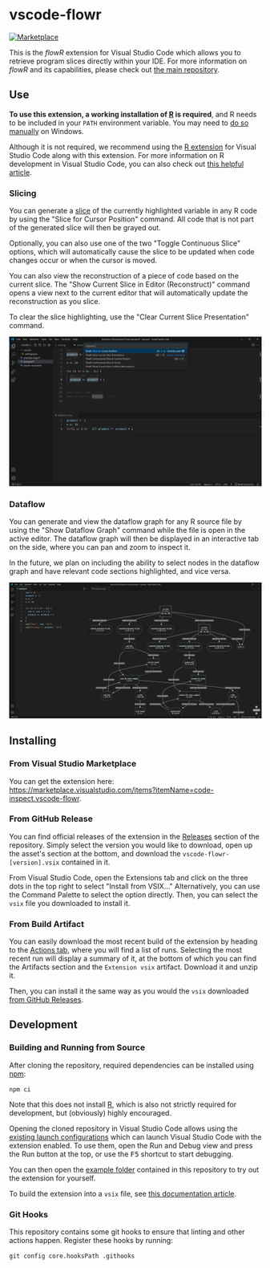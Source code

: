 # vscode-flowr

[![Marketplace](https://badgen.net/vs-marketplace/v/code-inspect.vscode-flowr)](https://marketplace.visualstudio.com/items?itemName=code-inspect.vscode-flowr)

This is the *flowR* extension for Visual Studio Code which allows you to retrieve program slices directly within your IDE. For more information on *flowR* and its capabilities, please check out [the main repository](https://github.com/Code-Inspect/flowr).

## Use

**To use this extension, a working installation of [R](https://www.r-project.org/) is required**, and R needs to be included in your `PATH` environment variable. You may need to [do so manually](https://www.hanss.info/sebastian/post/rtools-path/) on Windows.

Although it is not required, we recommend using the [R extension](https://marketplace.visualstudio.com/items?itemName=REditorSupport.r) for Visual Studio Code along with this extension. For more information on R development in Visual Studio Code, you can also check out [this helpful article](https://code.visualstudio.com/docs/languages/r).

### Slicing

You can generate a [slice](https://github.com/Code-Inspect/flowr/wiki/Terminology#program-slice) of the currently highlighted variable in any R code by using the "Slice for Cursor Position" command. All code that is not part of the generated slice will then be grayed out.

Optionally, you can also use one of the two "Toggle Continuous Slice" options, which will automatically cause the slice to be updated when code changes occur or when the cursor is moved.

You can also view the reconstruction of a piece of code based on the current slice. The "Show Current Slice in Editor (Reconstruct)" command opens a view next to the current editor that will automatically update the reconstruction as you slice.

To clear the slice highlighting, use the "Clear Current Slice Presentation" command.

![A screenshot of the extension being used to reconstruct a slice](media/reconstruct.png)

### Dataflow

You can generate and view the dataflow graph for any R source file by using the "Show Dataflow Graph" command while the file is open in the active editor. The dataflow graph will then be displayed in an interactive tab on the side, where you can pan and zoom to inspect it.

In the future, we plan on including the ability to select nodes in the dataflow graph and have relevant code sections highlighted, and vice versa.

![A screenshot of a dataflow diagram for a piece of code](media/dataflow.png)

## Installing

### From Visual Studio Marketplace

You can get the extension here: <https://marketplace.visualstudio.com/items?itemName=code-inspect.vscode-flowr>.

### From GitHub Release

You can find official releases of the extension in the [Releases](https://github.com/Code-Inspect/vscode-flowr/releases) section of the repository. Simply select the version you would like to download, open up the asset's section at the bottom, and download the `vscode-flowr-[version].vsix` contained in it.

From Visual Studio Code, open the Extensions tab and click on the three dots in the top right to select "Install from VSIX..." Alternatively, you can use the Command Palette to select the option directly. Then, you can select the `vsix` file you downloaded to install it.

### From Build Artifact

You can easily download the most recent build of the extension by heading to the [Actions tab](https://github.com/Code-Inspect/vscode-flowr/actions/workflows/package.yml), where you will find a list of runs. Selecting the most recent run will display a summary of it, at the bottom of which you can find the Artifacts section and the `Extension vsix` artifact. Download it and unzip it.

Then, you can install it the same way as you would the `vsix` downloaded [from GitHub Releases](#from-github-release).

## Development

### Building and Running from Source

After cloning the repository, required dependencies can be installed using [npm](https://www.npmjs.com/):

```shell
npm ci
```

Note that this does not install [R](https://www.r-project.org/), which is also not strictly required for development, but (obviously) highly encouraged.

Opening the cloned repository in Visual Studio Code allows using the [existing launch configurations](https://github.com/Code-Inspect/vscode-flowr/blob/main/.vscode/launch.json) which can launch Visual Studio Code with the extension enabled. To use them, open the Run and Debug view and press the Run button at the top, or use the <kbd>F5</kbd> shortcut to start debugging.

You can then open the [example folder](https://github.com/Code-Inspect/vscode-flowr/tree/main/example) contained in this repository to try out the extension for yourself.

To build the extension into a `vsix` file, see [this documentation article](https://code.visualstudio.com/api/working-with-extensions/publishing-extension).

### Git Hooks

This repository contains some git hooks to ensure that linting and other actions happen. Register these hooks by running:

```shell
git config core.hooksPath .githooks
```
